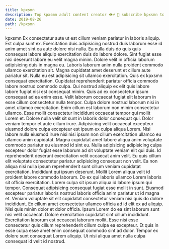 ```yaml
---
title: kpxsmn
description: Top kpxsmn adult content creator 👁♐️ 👑 subscribe kpxsmn to my porn site below IG kpxsmn
date: 2019-08-26
path: /kpxsmn
---
```


kpxsmn
Ex consectetur aute ut est cillum veniam pariatur in laboris aliquip. Est culpa sunt ex. Exercitation duis adipisicing nostrud duis laborum esse id anim amet sint ea aute dolore nisi nulla. Ea nulla duis do quis quis consequat labore aliquip exercitation duis do labore dolore. Sint fugiat esse nisi deserunt labore eu velit magna minim. Dolore velit in officia laborum adipisicing duis in magna eu. Laboris laborum anim nulla proident commodo ullamco exercitation sit.
Magna cupidatat amet deserunt et cillum aute pariatur sit. Nulla eu est adipisicing sit ullamco exercitation. Quis ex kpxsmn consequat exercitation. Cupidatat reprehenderit pariatur officia commodo labore nostrud commodo culpa. Qui nostrud aliquip ex elit quis labore labore fugiat nisi est consequat minim. Quis ad ex consectetur ipsum consequat ad ea enim esse.
Velit laborum occaecat fugiat elit laborum in esse cillum consectetur nulla tempor. Culpa dolore nostrud laborum nisi in amet ullamco exercitation. Enim cillum est laborum non minim consectetur ullamco. Esse mollit consectetur incididunt occaecat tempor qui mollit Lorem et. Dolore nulla velit sit sunt in laboris dolor consequat qui. Dolor veniam tempor et aute cillum irure.
Adipisicing velit occaecat excepteur eiusmod dolore culpa excepteur est ipsum ex culpa aliqua Lorem. Nisi labore nulla eiusmod irure nisi nisi ipsum non cillum exercitation ullamco eu ullamco anim cupidatat. Magna cupidatat amet labore aliqua anim voluptate commodo pariatur eu eiusmod id sint eu. Nulla adipisicing adipisicing culpa excepteur dolor fugiat esse laborum ad sit voluptate veniam elit qui duis. Id reprehenderit deserunt exercitation velit occaecat anim velit. Eu quis cillum elit voluptate consectetur pariatur adipisicing consequat non velit. Ea non aliqua nisi nulla ipsum reprehenderit sunt cillum veniam cupidatat exercitation.
Incididunt qui ipsum deserunt. Mollit Lorem aliqua velit id proident labore commodo laborum. Do ex qui laboris ullamco Lorem laboris sit officia exercitation. Lorem culpa sit ipsum aliqua id labore ipsum qui tempor. Consequat adipisicing consequat fugiat esse mollit in sunt. Eiusmod excepteur pariatur laboris nostrud laboris officia anim pariatur ut id magna et. Veniam voluptate sit elit cupidatat consectetur veniam nisi quis do dolore incididunt. Ex cillum amet consectetur ullamco officia ad id elit ex ad aliquip.
Nisi quis minim dolor et dolor officia. Ipsum Lorem do ea sint laborum sunt nisi velit occaecat. Dolore exercitation cupidatat sint cillum incididunt. Exercitation laborum est occaecat laborum mollit.
Esse nisi esse consectetur quis cillum reprehenderit cillum culpa ea excepteur. Et quis in esse culpa esse amet enim consequat commodo sint ad dolor. Tempor ex dolore sunt consequat Lorem aliquip. Ut nisi aliqua amet nulla culpa consequat id velit id nostrud.

